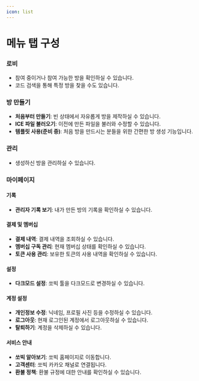 ```yaml
---
icon: list
---
```


# 메뉴 탭 구성

### **로비**

* 참여 중이거나 참여 가능한 방을 확인하실 수 있습니다.
* 코드 검색을 통해 특정 방을 찾을 수도 있습니다.

### **방 만들기**

* **처음부터 만들기**: 빈 상태에서 자유롭게 방을 제작하실 수 있습니다.
* **ICE 파일 불러오기**: 이전에 만든 파일을 불러와 수정할 수 있습니다.
* **템플릿 사용(준비 중)**: 처음 방을 만드시는 분들을 위한 간편한 방 생성 기능입니다.

### **관리**

* 생성하신 방을 관리하실 수 있습니다.

### **마이페이지**

#### **기록**

* **관리자 기록 보기**: 내가 만든 방의 기록을 확인하실 수 있습니다.

#### **결제 및 멤버십**

* **결제 내역**: 결제 내역을 조회하실 수 있습니다.
* **멤버십 구독 관리**: 현재 멤버십 상태를 확인하실 수 있습니다.
* **토큰 사용 관리**: 보유한 토큰의 사용 내역을 확인하실 수 있습니다.

#### **설정**

* **다크모드 설정**: 쏘빅 툴을 다크모드로 변경하실 수 있습니다.

#### **계정 설정**

* **개인정보 수정**: 닉네임, 프로필 사진 등을 수정하실 수 있습니다.
* **로그아웃**: 현재 로그인된 계정에서 로그아웃하실 수 있습니다.
* **탈퇴하기**: 계정을 삭제하실 수 있습니다.

#### **서비스 안내**

* **쏘빅 알아보기**: 쏘빅 홈페이지로 이동합니다.
* **고객센터**: 쏘빅 카카오 채널로 연결됩니다.
* **환불 정책**: 환불 규정에 대한 안내를 확인하실 수 있습니다.
